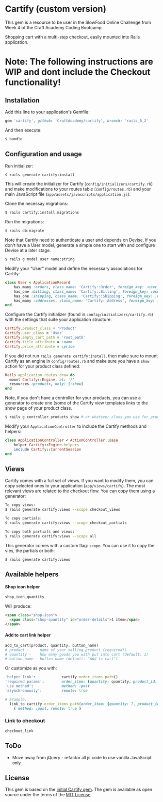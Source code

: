 # Cartify (custom version)

This gem is a resource to be user in the SlowFood Online Challenge from Week 4 of the Craft Academy Coding Bootcamp.

Shopping cart with a multi-step checkout, easily mounted into Rails application.

# Note: The following instructions are WIP and dont include the Checkout functionality!
## Installation
Add this line to your application's Gemfile:

```ruby
gem 'cartify', github: 'CraftAcademy/cartify', branch: 'rails_5_2'
```

And then execute:
```bash
$ bundle
```

## Configuration and usage
Run initializer:

```bash
$ rails generate cartify:install
```
This will create the initializer for Cartify (`config/initializers/cartify.rb`) and make modifications to your routes table (`config/routes.rb`) and your main JavaScript file (`app/assets/javascripts/application.js`).

Clone the necessay migrations:

```bash
$ rails cartify:install:migrations
```
Run the migrations:

```bash
$ rails db:migrate
```

Note that Cartify need to authenticate a user and depends on [Devise](https://github.com/plataformatec/devise). If you don't have a User model, generate a simple one to start with and configure Devise at a later stage.

```bash
$ rails g model user name:string
```

Modify your "User" model and define the necessary associations for Cartify:

```ruby
class User < ApplicationRecord
    has_many :orders, class_name: 'Cartify::Order', foreign_key: :user_id
    has_one :billing, class_name: 'Cartify::Billing', foreign_key: :user_id
    has_one :shipping, class_name: 'Cartify::Shipping', foreign_key: :user_id
    has_many :addresses, class_name: 'Cartify::Address', foreign_key: :user_id
end
```
Configure the Cartify initializer (found in `config/initializers/cartify.rb`) with the settings that suite your application structure:

```ruby
Cartify.product_class = 'Product'
Cartify.user_class = 'User'
Cartify.empty_cart_path = 'root_path'
Cartify.title_attribute = :name
Cartify.price_attribute = :price
```

If you did not run `rails generate cartify:install`, then make sure to mount Cartify as an engine in `config/routes.rb` and make sure you have a `show` action for your product class defined:

```ruby
Rails.application.routes.draw do
  mount Cartify::Engine, at: '/'
  resources :products, only: [:show]
end
```
Note, if you don't have a controller for your products, you can use a generator to create one (some of the Cartify view templates links to the show page of your product class.

```bash
$ rails g controller products show # or whatever class you use for products
```

Modify your `ApplicationController` to include the Cartify methods and helpers:

```ruby
class ApplicationController < ActionController::Base
    helper Cartify::Engine.helpers
    include Cartify::CurrentSession
end
```
## Views
Cartify comes with a full set of views. If you want to modify them, you can copy selected ones to your application (`app/views/cartify`). The most relevant views are related to the checkout flow. You can copy them using a generator:

```bash
To copy views:
$ rails generate cartify:views --scope checkout_views 

To copy partials:
$ rails generate cartify:views --scope checkout_partials

To copy both partials and views:
$ rails generate cartify:views --scope all 
```

This generator comes with a custom flag: `scope`. You can use it to copy the vies, the partials or both:

```
$ rails generate cartify:views
```

## Available helpers
  #### Shop icon helper
  ```ruby
  shop_icon_quantity
  ```
  Will produce:
  ```html
 <span class="shop-icon">
    <span class="shop-quantity" id="order-details">1 item</span>
  </span>
  ```
  #### Add to cart link helper
  ```ruby
  add_to_cart(product, quantity, button_name)
  # product -     name of your selling product (required!)
  # quantity -    how many goods you with put into cart (default: 1)
  # button_name - button name (default: "Add to cart")
  ```
  Or customize as you with:
  ```ruby
  'helper link':            cartify.order_items_path()
  'required params':        order_item: {quantity: quantity, product_id: product.id}
  'use method':             method: :post
  'asynchronously':         remote: true

  # Example:
    link_to cartify.order_items_path(order_item: {quantity: 7, product_id: product.id}), 
      { method: :post, remote: true }
   ```

### Link to checkout

```
checkout_link
```
## ToDo
* Move away from jQuery - refactor all js code to use vanilla JavaScript only


## License
This gem is based on the [initial Cartify gem](https://rubygems.org/gems/cartify/versions/0.1.0).
The gem is available as open source under the terms of the [MIT License](http://opensource.org/licenses/MIT).
